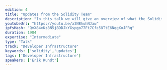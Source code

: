 ```yaml
---
edition: 4
title: "Updates from the Solidity Team"
description: "In this talk we will give an overview of what the Solidity team has worked on in 2017/2018 and what our plans our for the next year. It will cover features, challenges and plans."
youtubeUrl: "https://youtu.be/a3NBhuhNJaw"
ipfsHash: "QmX84xKz8N5j8DDJkYGspgo77Ft7Cfc58TtE6NqgXoJFRq"
duration: 1984
expertise: "Intermediate"
type: "Talk"
track: "Developer Infrastructure"
keywords: ['solidity','updates']
tags: ['Developer Infrastructure']
speakers: ['Erik Kundt']
---
```

